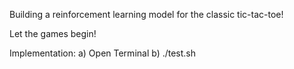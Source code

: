 Building a reinforcement learning model for the classic tic-tac-toe!

Let the games begin!

Implementation: 
a) Open Terminal
b) ./test.sh
